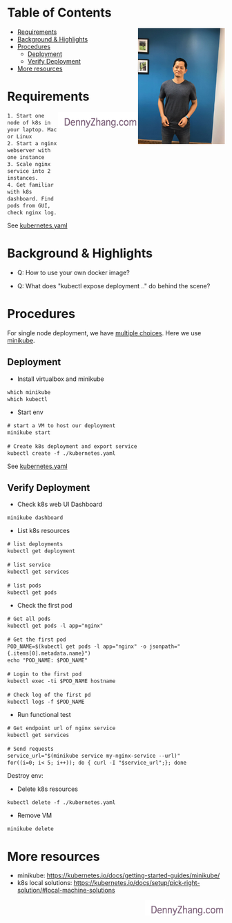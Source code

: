 Table of Contents
=================
<a href="https://www.dennyzhang.com"><img align="right" width="201" height="268" src="https://raw.githubusercontent.com/USDevOps/mywechat-slack-group/master/images/denny_201706.png"></a>

   * [Requirements](#requirements)
   * [Background &amp; Highlights](#background--highlights)
   * [Procedures](#procedures)
      * [Deployment](#deployment)
      * [Verify Deployment](#verify-deployment)
   * [More resources](#more-resources)

# Requirements
<a href="https://www.dennyzhang.com"><img align="right" width="185" height="37" src="https://raw.githubusercontent.com/USDevOps/mywechat-slack-group/master/images/dns_small.png"></a>

```
1. Start one node of k8s in your laptop. Mac or Linux
2. Start a nginx webserver with one instance
3. Scale nginx service into 2 instances.
4. Get familiar with k8s dashboard. Find pods from GUI, check nginx log.
```

See [kubernetes.yaml](kubernetes.yaml)

# Background & Highlights
- Q: How to use your own docker image?

- Q: What does "kubectl expose deployment .." do behind the scene?

# Procedures

For single node deployment, we have [multiple choices](https://kubernetes.io/docs/setup/pick-right-solution/#local-machine-solutions). Here we use [minikube](https://kubernetes.io/docs/getting-started-guides/minikube/).

## Deployment
- Install virtualbox and minikube
```
which minikube
which kubectl
```

- Start env
```
# start a VM to host our deployment
minikube start

# Create k8s deployment and export service
kubectl create -f ./kubernetes.yaml
```
See [kubernetes.yaml](kubernetes.yaml)

## Verify Deployment
- Check k8s web UI Dashboard
```
minikube dashboard
```

- List k8s resources
```
# list deployments
kubectl get deployment

# list service
kubectl get services

# list pods
kubectl get pods
```

- Check the first pod
```
# Get all pods
kubectl get pods -l app="nginx"

# Get the first pod
POD_NAME=$(kubectl get pods -l app="nginx" -o jsonpath="{.items[0].metadata.name}")
echo "POD_NAME: $POD_NAME"

# Login to the first pod
kubectl exec -ti $POD_NAME hostname

# Check log of the first pd
kubectl logs -f $POD_NAME
```

- Run functional test
```
# Get endpoint url of nginx service
kubectl get services

# Send requests
service_url="$(minikube service my-nginx-service --url)"
for((i=0; i< 5; i++)); do { curl -I "$service_url";}; done
```

Destroy env:
- Delete k8s resources
```
kubectl delete -f ./kubernetes.yaml
```

- Remove VM
```
minikube delete
```

# More resources
- minikube: https://kubernetes.io/docs/getting-started-guides/minikube/
- k8s local solutions: https://kubernetes.io/docs/setup/pick-right-solution/#local-machine-solutions

<a href="https://www.dennyzhang.com"><img align="right" width="185" height="37" src="https://raw.githubusercontent.com/USDevOps/mywechat-slack-group/master/images/dns_small.png"></a>
